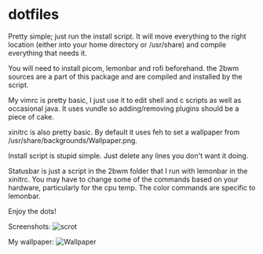 # dotfiles

Pretty simple; just run the install script. It will move everything to the right location (either into your home directory or /usr/share) and compile everything that needs it.

You will need to install picom, lemonbar and rofi beforehand. the 2bwm sources are a part of this package and are compiled and installed by the script.

My vimrc is pretty basic, I just use it to edit shell and c scripts as well as occasional java. It uses vundle so adding/removing plugins should be a piece of cake.

xinitrc is also pretty basic. By default it uses feh to set a wallpaper from /usr/share/backgrounds/Wallpaper.png.

Install script is stupid simple. Just delete any lines you don't want it doing.

Statusbar is just a script in the 2bwm folder that I run with lemonbar in the xinitrc. You may have to change some of the commands based on your hardware, particularly for the cpu temp. The color commands are specific to lemonbar.

Enjoy the dots!

Screenshots:
![scrot](https://user-images.githubusercontent.com/54601764/133113224-382c0f9e-807c-4e4e-9e6a-0a40cec2c746.png)


My wallpaper:
![Wallpaper](https://user-images.githubusercontent.com/54601764/133113196-faf3049f-448f-4725-90b8-f3bca69fb183.png)
